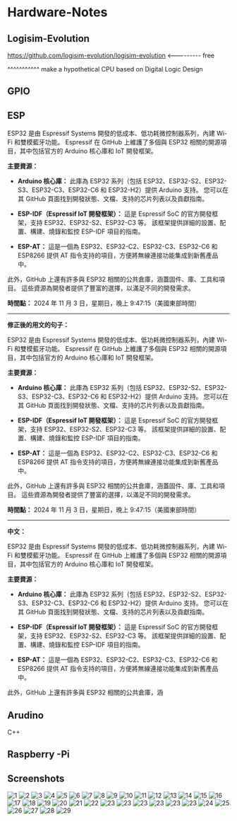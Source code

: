 # Hardware-Notes

## Logisim-Evolution

<https://github.com/logisim-evolution/logisim-evolution> <--------- free

^^^^^^^^^^^ make a hypothetical CPU based on Digital Logic Design

## GPIO

## ESP


ESP32 是由 Espressif Systems 開發的低成本、低功耗微控制器系列，內建 Wi-Fi 和雙模藍牙功能。 Espressif 在 GitHub 上維護了多個與 ESP32 相關的開源項目，其中包括官方的 Arduino 核心庫和 IoT 開發框架。

**主要資源：**

- **Arduino 核心庫：** 此庫為 ESP32 系列（包括 ESP32、ESP32-S2、ESP32-S3、ESP32-C3、ESP32-C6 和 ESP32-H2）提供 Arduino 支持。 您可以在其 GitHub 頁面找到開發狀態、文檔、支持的芯片列表以及貢獻指南。

- **ESP-IDF（Espressif IoT 開發框架）：** 這是 Espressif SoC 的官方開發框架，支持 ESP32、ESP32-S2、ESP32-C3 等。 該框架提供詳細的設置、配置、構建、燒錄和監控 ESP-IDF 項目的指南。

- **ESP-AT：** 這是一個為 ESP32、ESP32-C2、ESP32-C3、ESP32-C6 和 ESP8266 提供 AT 指令支持的項目，方便將無線連接功能集成到新舊產品中。 

此外，GitHub 上還有許多與 ESP32 相關的公共倉庫，涵蓋固件、庫、工具和項目。 這些資源為開發者提供了豐富的選擇，以滿足不同的開發需求。

**時間點：** 2024 年 11 月 3 日，星期日，晚上 9:47:15（美國東部時間）

---

**修正後的用文的句子：**

ESP32 是由 Espressif Systems 開發的低成本、低功耗微控制器系列，內建 Wi-Fi 和雙模藍牙功能。 Espressif 在 GitHub 上維護了多個與 ESP32 相關的開源項目，其中包括官方的 Arduino 核心庫和 IoT 開發框架。

**主要資源：**

- **Arduino 核心庫：** 此庫為 ESP32 系列（包括 ESP32、ESP32-S2、ESP32-S3、ESP32-C3、ESP32-C6 和 ESP32-H2）提供 Arduino 支持。 您可以在其 GitHub 頁面找到開發狀態、文檔、支持的芯片列表以及貢獻指南。

- **ESP-IDF（Espressif IoT 開發框架）：** 這是 Espressif SoC 的官方開發框架，支持 ESP32、ESP32-S2、ESP32-C3 等。 該框架提供詳細的設置、配置、構建、燒錄和監控 ESP-IDF 項目的指南。

- **ESP-AT：** 這是一個為 ESP32、ESP32-C2、ESP32-C3、ESP32-C6 和 ESP8266 提供 AT 指令支持的項目，方便將無線連接功能集成到新舊產品中。 

此外，GitHub 上還有許多與 ESP32 相關的公共倉庫，涵蓋固件、庫、工具和項目。 這些資源為開發者提供了豐富的選擇，以滿足不同的開發需求。

**時間點：** 2024 年 11 月 3 日，星期日，晚上 9:47:15（美國東部時間）

---

**中文：**

ESP32 是由 Espressif Systems 開發的低成本、低功耗微控制器系列，內建 Wi-Fi 和雙模藍牙功能。 Espressif 在 GitHub 上維護了多個與 ESP32 相關的開源項目，其中包括官方的 Arduino 核心庫和 IoT 開發框架。

**主要資源：**

- **Arduino 核心庫：** 此庫為 ESP32 系列（包括 ESP32、ESP32-S2、ESP32-S3、ESP32-C3、ESP32-C6 和 ESP32-H2）提供 Arduino 支持。 您可以在其 GitHub 頁面找到開發狀態、文檔、支持的芯片列表以及貢獻指南。

- **ESP-IDF（Espressif IoT 開發框架）：** 這是 Espressif SoC 的官方開發框架，支持 ESP32、ESP32-S2、ESP32-C3 等。 該框架提供詳細的設置、配置、構建、燒錄和監控 ESP-IDF 項目的指南。

- **ESP-AT：** 這是一個為 ESP32、ESP32-C2、ESP32-C3、ESP32-C6 和 ESP8266 提供 AT 指令支持的項目，方便將無線連接功能集成到新舊產品中。 

此外，GitHub 上還有許多與 ESP32 相關的公共倉庫，涵 

## Arudino

C++

## Raspberry -Pi

## Screenshots

![1](IMG_0611.JPG)
![2](IMG_0612.JPG)
![3](IMG_0613.JPG)
![4](IMG_0614.JPG)
![5](IMG_0615.JPG)
![6](IMG_0616.JPG)
![7](IMG_0617.JPG)
![8](IMG_0618.JPG)
![9](IMG_0619.JPG)
![10](IMG_0632.JPG)
![11](IMG_0633.JPG)
![12](IMG_0639.JPG)
![13](IMG_0640.JPG)
![14](IMG_0641.JPG)
![15](IMG_0652.JPG)
![16](IMG_0653.JPG)
![17](IMG_0661.JPG)
![18](IMG_0662.JPG)
![19](IMG_0663.JPG)
![20](IMG_0664.JPG)
![21](IMG_0665.JPG)
![22](IMG_0666.JPG)
![23](IMG_0667.JPG)
![23](IMG_1214.JPG)
![23](IMG_1215.JPG)
![23](IMG_1216.JPG)
![23](IMG_1304.JPG)
![23](IMG_3103.JPG)
![24](IMG_3104.JPEG)
![25](IMG_3105.JPEG)
![26](IMG_3106.JPEG)
![27](IMG_3107.JPEG)
![28](IMG_3168.JPEG)
![29](IMG_3171.JPEG)
